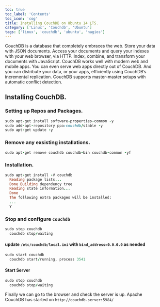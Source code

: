 ```yaml
---
toc: true 
toc_label: 'Contents' 
toc_icon: 'cog'
title: Installing CouchDB on Ubuntu 14 LTS.
category: ['Linux', 'Couchdb', 'Ubuntu']
tags: ['linux', 'couchdb', 'ubuntu', 'nagios']
---
```

CouchDB is a database that completely embraces the web. Store your data with JSON documents. Access your documents and query your indexes with your web browser, via HTTP. Index, combine, and transform your documents with JavaScript. CouchDB works well with modern web and mobile apps. You can even serve web apps directly out of CouchDB. And you can distribute your data, or your apps, efficiently using CouchDB’s incremental replication. CouchDB supports master-master setups with automatic conflict detection.


## Installing CouchDB.

### Setting up Repos and Packages.

``` ruby
sudo apt-get install software-properties-common -y
sudo add-apt-repository ppa:couchdb/stable -y
sudo apt-get update -y
```

### Remove any exsisting installations.

``` ruby
sudo apt-get remove couchdb couchdb-bin couchdb-common -yf
```

### Installation.

``` ruby
sudo apt-get install -V couchdb
  Reading package lists...
  Done Building dependency tree
  Reading state information...
  Done
  The following extra packages will be installed:
  ...
  Y
```

### Stop and configure `couchdb`

``` ruby
sudo stop couchdb
  couchdb stop/waiting
```

#### update `/etc/couchdb/local.ini` with `bind_address=0.0.0.0` as needed

``` ruby
sudo start couchdb
  couchdb start/running, process 3541
```

#### Start Server
``` ruby
sudo stop couchdb
  couchdb stop/waiting
```
Finally we can go to the browser and check the server is up.
Apache CouchDB has started on `http://couchdb-server:5984/`
